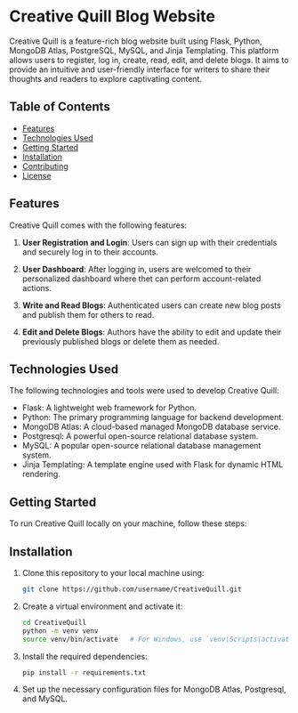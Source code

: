 # Creative Quill Blog Website

Creative Quill is a feature-rich blog website built using Flask, Python, MongoDB Atlas, PostgreSQL, MySQL, and Jinja Templating. This platform allows users to register, log in, create, read, edit, and delete blogs. It aims to provide an intuitive and user-friendly interface for writers to share their thoughts and readers to explore captivating content.


## Table of Contents

- [Features](#features)
- [Technologies Used](#technologies-used)
- [Getting Started](#getting-started)
- [Installation](#installation)
- [Contributing](#contributing)
- [License](#license)

## Features

Creative Quill comes with the following features:

1. **User Registration and Login**: Users can sign up with their credentials and securely log in to their accounts.

2. **User Dashboard**: After logging in, users are welcomed to their personalized dashboard where thet can perform account-related actions.

3. **Write and Read Blogs**: Authenticated users can create new blog posts and publish them for others to read.

4. **Edit and Delete Blogs**: Authors have the ability to edit and update their previously published blogs or delete them as needed.

## Technologies Used

The following technologies and tools were used to develop Creative Quill:

- Flask: A lightweight web framework for Python.
- Python: The primary programming language for backend development.
- MongoDB Atlas: A cloud-based managed MongoDB database service.
- Postgresql: A powerful open-source relational database system.
- MySQL: A popular open-source relational database management system.
- Jinja Templating: A template engine used with Flask for dynamic HTML rendering.

## Getting Started

To run Creative Quill locally on your machine, follow these steps:

## Installation

1. Clone this repository to your local machine using:
    ```bash
    git clone https://github.com/username/CreativeQuill.git
    ```
2. Create a virtual environment and activate it:
    ```bash
    cd CreativeQuill
    python -m venv venv
    source venv/bin/activate   # For Windows, use `venv\Scripts\activate`
    ```
3. Install the required dependencies:

    ```bash
    pip install -r requirements.txt
    ```
4. Set up the necessary configuration files for MongoDB Atlas, Postgresql, and MySQL.


